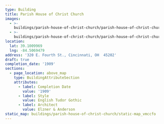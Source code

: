 ```yaml
---
type: Building
title: Parish House of Christ Church
images:
  - >-
    buildings/parish-house-of-christ-church/parish-house-of-christ-church-0_bpg1pt
  - >-
    buildings/parish-house-of-christ-church/parish-house-of-christ-church-1_biuvfg
location:
  lat: 39.1009969
  lng: -84.5069479
address: '320 E. Fourth St., Cincinnati, OH  45202'
draft: true
completion_date: '1909'
sections:
  - page_location: above_map
    type: BuildingAttributeSection
    attributes:
      - label: Completion Date
        value: '1909'
      - label: Style
        value: English Tudor Gothic
      - label: Architect
        value: Elzner & Anderson
static_map: buildings/parish-house-of-christ-church/static-map_vmccfo
---
```

